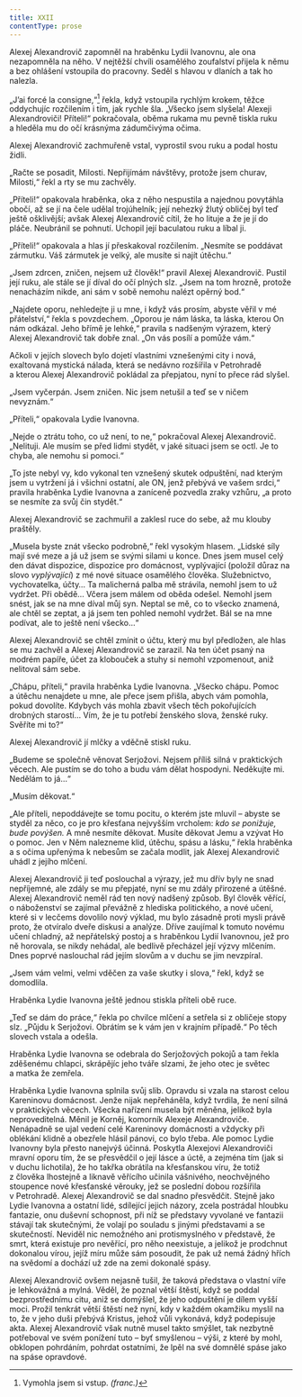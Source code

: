 ```yaml
---
title: XXII
contentType: prose
---
```


<section>

Alexej Alexandrovič zapomněl na hraběnku Lydii Ivanovnu, ale ona nezapomněla na něho. V nejtěžší chvíli osamělého zoufalství přijela k němu a bez ohlášení vstoupila do pracovny. Seděl s hlavou v dlaních a tak ho nalezla.

„J’ai forcé la consigne,“[^5] řekla, když vstoupila rychlým krokem, těžce oddychujíc rozčilením i tím, jak rychle šla. „Všecko jsem slyšela! Alexeji Alexandroviči! Příteli!“ pokračovala, oběma rukama mu pevně tiskla ruku a hleděla mu do očí krásnýma zádumčivýma očima.

Alexej Alexandrovič zachmuřeně vstal, vyprostil svou ruku a podal hostu židli.

„Račte se posadit, Milosti. Nepřijímám návštěvy, protože jsem churav, Milosti,“ řekl a rty se mu zachvěly.

„Příteli!“ opakovala hraběnka, oka z něho nespustila a najednou povytáhla obočí, až se jí na čele udělal trojúhelník; její nehezký žlutý obličej byl teď ještě ošklivější; avšak Alexej Alexandrovič cítil, že ho lituje a že je jí do pláče. Neubránil se pohnutí. Uchopil její baculatou ruku a líbal ji.

„Příteli!“ opakovala a hlas jí přeskakoval rozčilením. „Nesmíte se poddávat zármutku. Váš zármutek je velký, ale musíte si najít útěchu.“

„Jsem zdrcen, zničen, nejsem už člověk!“ pravil Alexej Alexandrovič. Pustil její ruku, ale stále se jí díval do očí plných slz. „Jsem na tom hrozně, protože nenacházím nikde, ani sám v sobě nemohu nalézt opěrný bod.“

„Najdete oporu, nehledejte ji u mne, i když vás prosím, abyste věřil v mé přátelství,“ řekla s povzdechem. „Oporou je nám láska, ta láska, kterou On nám odkázal. Jeho břímě je lehké,“ pravila s nadšeným výrazem, který Alexej Alexandrovič tak dobře znal. „On vás posílí a pomůže vám.“

Ačkoli v jejích slovech bylo dojetí vlastními vznešenými city i nová, exaltovaná mystická nálada, která se nedávno rozšířila v Petrohradě a kterou Alexej Alexandrovič pokládal za přepjatou, nyní to přece rád slyšel.

„Jsem vyčerpán. Jsem zničen. Nic jsem netušil a teď se v ničem nevyznám.“

„Příteli,“ opakovala Lydie Ivanovna.

„Nejde o ztrátu toho, co už není, to ne,“ pokračoval Alexej Alexandrovič. „Nelituji. Ale musím se před lidmi stydět, v jaké situaci jsem se octl. Je to chyba, ale nemohu si pomoci.“

„To jste nebyl vy, kdo vykonal ten vznešený skutek odpuštění, nad kterým jsem u vytržení já i všichni ostatní, ale ON, jenž přebývá ve vašem srdci,“ pravila hraběnka Lydie Ivanovna a zaníceně pozvedla zraky vzhůru, „a proto se nesmíte za svůj čin stydět.“

Alexej Alexandrovič se zachmuřil a zaklesl ruce do sebe, až mu klouby praštěly.

„Musela byste znát všecko podrobně,“ řekl vysokým hlasem. „Lidské síly mají své meze a já už jsem se svými silami u konce. Dnes jsem musel celý den dávat dispozice, dispozice pro domácnost, vyplývající (položil důraz na slovo _vyplývající_) z mé nové situace osamělého člověka. Služebnictvo, vychovatelka, účty… Ta malicherná palba mě strávila, nemohl jsem to už vydržet. Při obědě… Včera jsem málem od oběda odešel. Nemohl jsem snést, jak se na mne díval můj syn. Neptal se mě, co to všecko znamená, ale chtěl se zeptat, a já jsem ten pohled nemohl vydržet. Bál se na mne podívat, ale to ještě není všecko…“

Alexej Alexandrovič se chtěl zmínit o účtu, který mu byl předložen, ale hlas se mu zachvěl a Alexej Alexandrovič se zarazil. Na ten účet psaný na modrém papíře, účet za klobouček a stuhy si nemohl vzpomenout, aniž nelitoval sám sebe.

„Chápu, příteli,“ pravila hraběnka Lydie Ivanovna. „Všecko chápu. Pomoc a útěchu nenajdete u mne, ale přece jsem přišla, abych vám pomohla, pokud dovolíte. Kdybych vás mohla zbavit všech těch pokořujících drobných starostí… Vím, že je tu potřebí ženského slova, ženské ruky. Svěříte mi to?“

Alexej Alexandrovič jí mlčky a vděčně stiskl ruku.

„Budeme se společně věnovat Serjožovi. Nejsem příliš silná v praktických věcech. Ale pustím se do toho a budu vám dělat hospodyni. Neděkujte mi. Nedělám to já…“

„Musím děkovat.“

„Ale příteli, nepoddávejte se tomu pocitu, o kterém jste mluvil – abyste se styděl za něco, co je pro křesťana nejvyšším vrcholem: _kdo se ponižuje, bude povýšen._ A mně nesmíte děkovat. Musíte děkovat Jemu a vzývat Ho o pomoc. Jen v Něm nalezneme klid, útěchu, spásu a lásku,“ řekla hraběnka a s očima upřenýma k nebesům se začala modlit, jak Alexej Alexandrovič uhádl z jejího mlčení.

Alexej Alexandrovič ji teď poslouchal a výrazy, jež mu dřív byly ne snad nepříjemné, ale zdály se mu přepjaté, nyní se mu zdály přirozené a útěšné. Alexej Alexandrovič neměl rád ten nový nadšený způsob. Byl člověk věřící, o náboženství se zajímal převážně z hlediska politického, a nové učení, které si v lecčems dovolilo nový výklad, mu bylo zásadně proti mysli právě proto, že otvíralo dveře diskusi a analýze. Dříve zaujímal k tomuto novému učení chladný, až nepřátelský postoj a s hraběnkou Lydií Ivanovnou, jež pro ně horovala, se nikdy nehádal, ale bedlivě přecházel její výzvy mlčením. Dnes poprvé naslouchal rád jejím slovům a v duchu se jim nevzpíral.

„Jsem vám velmi, velmi vděčen za vaše skutky i slova,“ řekl, když se domodlila.

Hraběnka Lydie Ivanovna ještě jednou stiskla příteli obě ruce.

„Teď se dám do práce,“ řekla po chvilce mlčení a setřela si z obličeje stopy slz. „Půjdu k Serjožovi. Obrátím se k vám jen v krajním případě.“ Po těch slovech vstala a odešla.

Hraběnka Lydie Ivanovna se odebrala do Serjožových pokojů a tam řekla zděšenému chlapci, skrápějíc jeho tváře slzami, že jeho otec je světec a matka že zemřela.

</section>

<section>

Hraběnka Lydie Ivanovna splnila svůj slib. Opravdu si vzala na starost celou Kareninovu domácnost. Jenže nijak nepřeháněla, když tvrdila, že není silná v praktických věcech. Všecka nařízení musela být měněna, jelikož byla neproveditelná. Měnil je Korněj, komorník Alexeje Alexandroviče. Nenápadně se ujal vedení celé Kareninovy domácnosti a vždycky při oblékání klidně a obezřele hlásil pánovi, co bylo třeba. Ale pomoc Lydie Ivanovny byla přesto nanejvýš účinná. Poskytla Alexejovi Alexandroviči mravní oporu tím, že se přesvědčil o její lásce a úctě, a zejména tím (jak si v duchu lichotila), že ho takřka obrátila na křesťanskou víru, že totiž z člověka lhostejně a liknavě věřícího učinila vášnivého, neochvějného stoupence nové křesťanské věrouky, jež se poslední dobou rozšířila v Petrohradě. Alexej Alexandrovič se dal snadno přesvědčit. Stejně jako Lydie Ivanovna a ostatní lidé, sdílející jejich názory, zcela postrádal hloubku fantazie, onu duševní schopnost, při níž se představy vyvolané ve fantazii stávají tak skutečnými, že volají po souladu s jinými představami a se skutečností. Neviděl nic nemožného ani protismyslného v představě, že smrt, která existuje pro nevěřící, pro něho neexistuje, a jelikož je prodchnut dokonalou vírou, jejíž míru může sám posoudit, že pak už nemá žádný hřích na svědomí a dochází už zde na zemi dokonalé spásy.

Alexej Alexandrovič ovšem nejasně tušil, že taková představa o vlastní víře je lehkovážná a mylná. Věděl, že poznal větší štěstí, když se poddal bezprostřednímu citu, aniž se domýšlel, že jeho odpuštění je dílem vyšší moci. Prožil tenkrát větší štěstí než nyní, kdy v každém okamžiku myslil na to, že v jeho duši přebývá Kristus, jehož vůli vykonává, když podepisuje akta. Alexej Alexandrovič však nutně musel takto smýšlet, tak nezbytně potřeboval ve svém ponížení tuto – byť smyšlenou – výši, z které by mohl, obklopen pohrdáním, pohrdat ostatními, že lpěl na své domnělé spáse jako na spáse opravdové.

</section>

<section>

[^5]: Vymohla jsem si vstup. _(franc.)_

</section>
